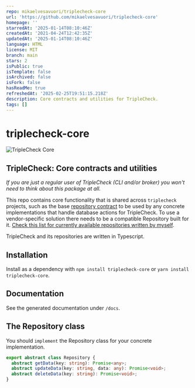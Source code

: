 ```yaml
---
repo: mikaelvesavuori/triplecheck-core
url: 'https://github.com/mikaelvesavuori/triplecheck-core'
homepage: ''
starredAt: '2025-01-14T08:10:46Z'
createdAt: '2021-04-24T12:42:35Z'
updatedAt: '2025-01-14T08:10:46Z'
language: HTML
license: MIT
branch: main
stars: 2
isPublic: true
isTemplate: false
isArchived: false
isFork: false
hasReadMe: true
refreshedAt: '2025-02-25T19:51:15.218Z'
description: Core contracts and utilities for TripleCheck.
tags: []
---
```


# triplecheck-core

![TripleCheck Core](readme/triplecheck-core.png)

## TripleCheck: Core contracts and utilities

_If you are just a regular user of TripleCheck (CLI and/or broker) you won't need to think about this package at all._

This repo contains core functionality that is shared across `triplecheck` projects, such as the base [repository contract](https://hannesdorfmann.com/android/evolution-of-the-repository-pattern/) to be used by any concrete implementations that handle database actions for TripleCheck. To use a vendor-specific solution there needs to be a compatible Repository built for it. [Check this list for currently available repositories written by myself](https://github.com/mikaelvesavuori?tab=repositories&q=triplecheck-repository&type=&language=&sort=).

TripleCheck and its repositories are written in Typescript.

## Installation

Install as a dependency with `npm install triplecheck-core` or `yarn install triplecheck-core`.

## Documentation

See the generated documentation under `/docs`.

## The Repository class

You should `implement` the Repository class for your concrete implementation.

```TypeScript
export abstract class Repository {
  abstract getData(key: string): Promise<any>;
  abstract updateData(key: string, data: any): Promise<void>;
  abstract deleteData(key: string): Promise<void>;
}
```
